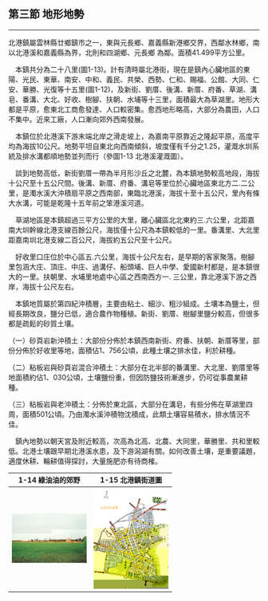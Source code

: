 ## 第三節 地形地勢
---

北港鎮屬雲林縣廿鄉鎮市之一，東與元長鄉、嘉義縣新港鄉交界，西鄰水林鄉，南以北港溪和嘉義縣為界，北則和四湖鄉、元長鄉 為鄰。面積41.499平方公里。

　本鎮共分為二十八里(圖1-13)。計有清時屬北港街，現在是鎮內心臟地區的東陽、光民、東華、南安、中和、義民、共榮、西勢、仁和、賜福、公館、大同、仁安、華勝、光復等十五里(圖1-12)，及新街、劉厝、後溝、新厝、府番、草湖、溝皂、番溝、大北、好收、樹腳、扶朝、水埔等十三里，面積最大為草湖里。地形大都是平原，愈東北工商愈發達、人口較密集。愈西地形略高，大部分為農田，人口不集中。近來工廠，人口漸向郊外西南發展。

　本鎮位於北港溪下游末端北岸之滑走坡上，為嘉南平原靠近之隆起平原，高度平均為海拔10公尺。地勢平坦自東北向西南傾斜，坡度僅有千分之1.25，灌溉水圳系統及排水溝都順地勢並列而行（參圖1-13 北港溪灌溉圖）。

　談到地勢高低，新街劉厝一帶為半月形沙丘之北麓，為本鎮地勢較高地段，海拔十公尺至十五公尺間。後溝、新厝、府番、溝皂等里位於心臟地區東北方二.二公里，是濁水溪大沖積扇平原之西南部，東臨北港溪，海拔十至十五公尺，里內有條大水溝，可能是乾隆十五年前之笨港溪河道。

　草湖地區是本鎮超過三平方公里的大里，離心臟區北北東約三.六公里，北距嘉南大圳幹線北港支線百餘公尺，海拔僅十公尺為本鎮較低的一里。番溝里、大北里距嘉南圳北港支線二百公尺，海拔約五公尺至十公尺。

　好收里口庄位於中心區五.六公里，海拔十公尺左右，是早期的客家聚落。樹腳里包涵大庄、頂庄、中庄、過溝仔、船頭埔、巨人中學、愛國新村都是，是本鎮很大的一里。扶朝里、水埔里地處中心區之西南西方一. 三公里，靠北港溪下游之西岸，海拔十公尺左右。

　本鎮地質屬於第四紀沖積層，主要由粘土、細沙、粗沙組成。土壤本為鹽土，但經長期改良，鹽分已低，適合農作物種植。新街、劉厝、樹腳里鹽分較高，但很多都是疏鬆的砂質土壤。 

（一）砂頁岩新沖積土：大部份分佈於本鎮西南新街、府番、扶朝、新厝等里，部份分佈於好收里等地，面積佔1、756公頃，此種土壤之排水佳，利於耕種。

（二）粘板岩與砂頁岩混合沖積土：大部分在北半部的番溝里、大北里、劉厝里等地面積約佔1、030公頃，土壤鹽份重，但因防鹽技術漸進步，仍可從事農業耕種。

（三）粘板岩與老沖積土：分佈於東北區，大部分在溝皂，有些分佈在草湖里四周，面積501公頃。乃由濁水溪沖積物沈積成，此類土壤容易積水，排水情況不佳。

　鎮內地勢以朝天宮及附近較高，次高為北高、北農、大同里，華勝里、共和里較低。北港土壤跟早期北港溪水患，及下游潟湖有關。如何改善土壤，是重要議題，適度休耕、輪耕值得探討，大量施肥亦有待商榷。

| 1-14 綠油油的郊野 | 1-15 北港鎮街道圖 |
| ------------------ | ------------------ |
| ![](img/1-14.jpg) | ![](img/1-15.jpg) |
